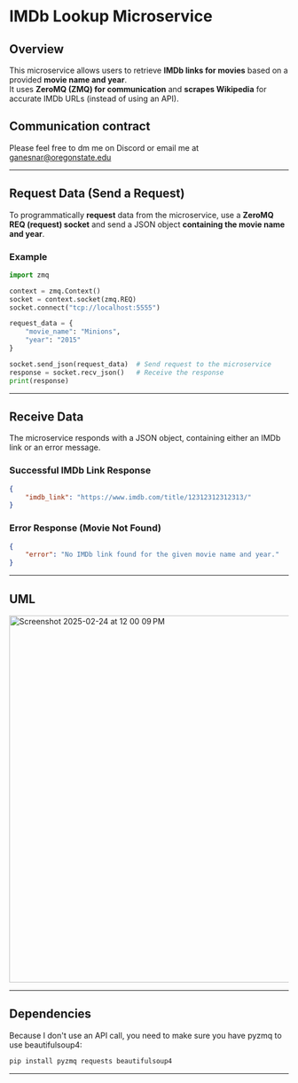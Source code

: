 # IMDb Lookup Microservice

## Overview
This microservice allows users to retrieve **IMDb links for movies** based on a provided **movie name and year**.  
It uses **ZeroMQ (ZMQ) for communication** and **scrapes Wikipedia** for accurate IMDb URLs (instead of using an API).  

## Communication contract
Please feel free to dm me on Discord or email me at ganesnar@oregonstate.edu

---

## Request Data (Send a Request)

To programmatically **request** data from the microservice, use a **ZeroMQ REQ (request) socket** and send a JSON object **containing the movie name and year**.

### **Example**
```python
import zmq

context = zmq.Context()
socket = context.socket(zmq.REQ)
socket.connect("tcp://localhost:5555")

request_data = {
    "movie_name": "Minions",
    "year": "2015"
}

socket.send_json(request_data)  # Send request to the microservice
response = socket.recv_json()   # Receive the response
print(response)
```

---

## Receive Data

The microservice responds with a JSON object, containing either an IMDb link or an error message.

### **Successful IMDb Link Response**
```json
{
    "imdb_link": "https://www.imdb.com/title/12312312312313/"
}
```

### **Error Response (Movie Not Found)**
```json
{
    "error": "No IMDb link found for the given movie name and year."
}
```

---
## UML
<img width="662" alt="Screenshot 2025-02-24 at 12 00 09 PM" src="https://github.com/user-attachments/assets/7b3d6227-0461-4c3b-8072-8f122fffa01e" />



---

## Dependencies
Because I don't use an API call, you need to make sure you have pyzmq to use beautifulsoup4:

```bash
pip install pyzmq requests beautifulsoup4
```

---
